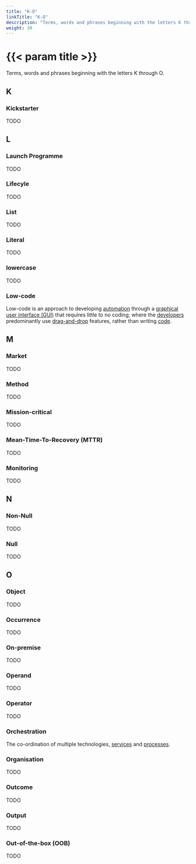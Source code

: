 ```yaml
---
title: "K-O"
linkTitle: "K-O"
description: "Terms, words and phrases beginning with the letters K through O."
weight: 30
---
```


# {{< param title >}}

Terms, words and phrases beginning with the letters K through O.

## K

### Kickstarter

TODO

## L

### Launch Programme

TODO

### Lifecyle

TODO

### List

TODO

### Literal

TODO

### lowercase

TODO

### Low-code

Low-code is an approach to developing [automation](TODO) through a [graphical user interface (GUI)](TODO) that requires little to no coding; where the [developers](TODO) predominantly use [drag-and-drop](TODO) features, rather than writing [code](TODO).

## M

### Market

TODO

### Method

TODO

### Mission-critical

TODO

### Mean-Time-To-Recovery (MTTR)

TODO

### Monitoring

TODO

## N

### Non-Null

TODO

### Null

TODO

## O

### Object

TODO

### Occurrence

TODO

### On-premise

TODO

### Operand

TODO

### Operator

TODO

### Orchestration

The co-ordination of multiple technologies, [services](TODO) and [processes](TODO).

### Organisation

TODO

### Outcome

TODO

### Output

TODO

### Out-of-the-box (OOB)

TODO
